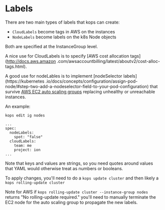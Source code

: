 # Labels

There are two main types of labels that kops can create:

* `CloudLabels` become tags in AWS on the instances
* `NodeLabels` become labels on the k8s Node objects

Both are specified at the InstanceGroup level.

A nice use for CloudLabels is to specify [AWS cost allocation tags](http://docs.aws.amazon
.com/awsaccountbilling/latest/aboutv2/cost-alloc-tags.html).

A good use for nodeLables is to implement [nodeSelector labels](https://kubernetes
.io/docs/concepts/configuration/assign-pod-node/#step-two-add-a-nodeselector-field-to-your-pod-configuration) that survive 
[AWS EC2 auto scaling groups](https://aws.amazon.com/autoscaling/) replacing unhealthy or unreachable instances.

An example:

`kops edit ig nodes`

```
...
spec: 
  nodeLabels:
    spot: "false"
  cloudLabels:
    team: me
    project: ion
...
```

Note that keys and values are strings, so you need quotes around values that YAML
 would otherwise treat as numbers or booleans.

To apply changes, you'll need to do a `kops update cluster` and then likely a `kops rolling-update cluster`

Note for AWS if `kops rolling-update cluster --instance-group nodes` returns "No rolling-update required." you'll need to 
manually terminate the EC2 node for the auto scaling group to propagate the new labels. 